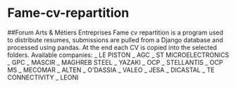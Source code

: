 # Fame-cv-repartition

##Forum Arts & Métiers Entreprises
Fame cv repartition is a program used to distribute resumes, submissions are pulled from a Django database and processed
using pandas.
At the end each CV is copied into the selected folders.
Available companies:
_ LE PISTON
_ AGC
_ ST MICROELECTRONICS
_ GPC
_ MASCIR
_ MAGHREB STEEL
_ YAZAKI
_ OCP
_ STELLANTIS
_ OCP MS
_ MECOMAR
_ ALTEN
_ O'DASSIA
_ VALEO
_ JESA
_ DICASTAL
_ TE CONNECTIVITY
_ LEONI
